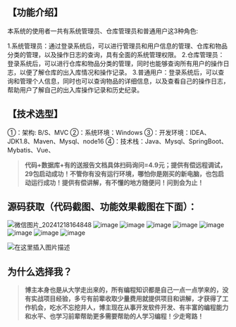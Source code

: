 
## 【功能介绍】
本系统的使用者一共有系统管理员、仓库管理员和普通用户这3种角色:

1.系统管理员：通过登录系统后，可以进行管理员和用户信息的管理、仓库和物品分类的管理，以及操作日志的查询，具有全面的系统管理权限。
2.仓库管理员：登录系统后，可以进行仓库和物品分类的管理，同时也能够查询所有用户的操作日志，以便了解仓库的出入库情况和操作记录。
3.普通用户：登录系统后，可以查询和管理个人信息，同时也可以查询物品的详细信息，以及查看自己的操作日志，帮助用户了解自己的出入库操作记录和历史纪录。
## 【技术选型】
①：架构: B/S、MVC
②：系统环境：Windows
③：开发环境：IDEA、JDK1.8、Maven、Mysql、node16
④：技术栈：Java、Mysql、SpringBoot、Mybatis、Vue、
> **代码+数据库+有的送报告文档具体扫码询问=4.9元；提供有偿远程调试，29包启动成功！不管你有没有运行环境，哪怕你是刚买的新电脑，也包启动运行成功！提供有偿讲解，有不懂的地方随便问！问到会为止！**
## 源码获取（代码截图、功能效果截图在下面）：
![微信图片_20241218164848](https://github.com/user-attachments/assets/646b2784-afb8-47ee-a4d4-5ccc9f96b331)
![image](https://github.com/user-attachments/assets/5d22ef2f-cf0e-40e2-8ae4-f04b73be193c)
![image](https://github.com/user-attachments/assets/4bb94494-edf3-41b1-b4a6-538957a74de3)
![image](https://github.com/user-attachments/assets/18c78998-4fd3-4ef2-9a25-de66679b27f9)
![image](https://github.com/user-attachments/assets/0b77dc13-c6de-4b56-9b29-58bd4ecd16b2)
![image](https://github.com/user-attachments/assets/380dfc18-2d6e-4b5e-a965-2ec38db6b314)
![image](https://github.com/user-attachments/assets/27d20604-5246-446b-96c0-65ffdb8bd659)
![image](https://github.com/user-attachments/assets/9a5f5040-5db0-4da8-ae28-5f96db254655)
![image](https://github.com/user-attachments/assets/7cf03776-93a5-4f4e-a694-c2712c8da6af)


![在这里插入图片描述](https://i-blog.csdnimg.cn/direct/4269290041ae4c9a99b3121cbec1fee6.png)
## 为什么选择我？

> **博主本身也是从大学走出来的，所有编程知识都是自己一点一点学来的，没有实战项目经验，多亏有前辈收取少量费用就提供项目和讲解，才获得了工作机会，吃水不忘挖井人，博主现在从事开发软件开发、有丰富的编程能力和水平、也学习前辈帮助更多需要帮助的人学习编程！少走弯路！**


